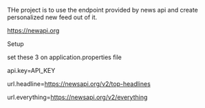THe project is to use the endpoint provided by news api and create personalized new feed out of it.

https://newapi.org

Setup

set these 3 on application.properties file

api.key=API_KEY

url.headline=https://newsapi.org/v2/top-headlines

url.everything=https://newsapi.org/v2/everything



